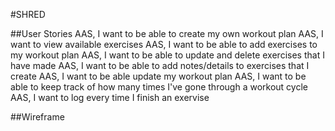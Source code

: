   #SHRED

 ##User Stories
   AAS, I want to be able to create my own workout plan 
   AAS, I want to view available exercises
   AAS, I want to be able to add exercises to my workout plan 
   AAS, I want to be able to update and delete exercises that I have made
   AAS, I want to be able to add notes/details to exercises that I create
   AAS, I want to be able update my workout plan
   AAS, I want to be able to keep track of how many times I've gone through a workout cycle
   AAS, I want to log every time I finish an exervise


##Wireframe

